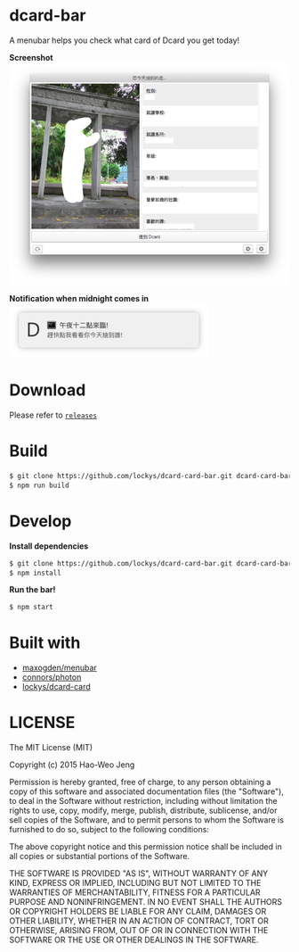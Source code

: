 dcard-bar 
==
A menubar helps you check what card of Dcard you get today!  

**Screenshot**  
![](./media/shot.png)

**Notification when midnight comes in**  
![](./media/notifier.png)

# Download
Please refer to [`releases`](https://github.com/lockys/dcard-card-bar/releases)

# Build

```sh
$ git clone https://github.com/lockys/dcard-card-bar.git dcard-card-bar && cd dcard-card-bar
$ npm run build
```

# Develop

**Install dependencies**
```sh
$ git clone https://github.com/lockys/dcard-card-bar.git dcard-card-bar && cd dcard-card-bar
$ npm install
```

**Run the bar!**
```sh
$ npm start
```

# Built with

- [maxogden/menubar](https://github.com/maxogden/menubar)
- [connors/photon](https://github.com/connors/photon)
- [lockys/dcard-card](https://github.com/lockys/dcard-card)

# LICENSE
The MIT License (MIT)

Copyright (c) 2015 Hao-Weo Jeng

Permission is hereby granted, free of charge, to any person obtaining a copy
of this software and associated documentation files (the "Software"), to deal
in the Software without restriction, including without limitation the rights
to use, copy, modify, merge, publish, distribute, sublicense, and/or sell
copies of the Software, and to permit persons to whom the Software is
furnished to do so, subject to the following conditions:

The above copyright notice and this permission notice shall be included in all
copies or substantial portions of the Software.

THE SOFTWARE IS PROVIDED "AS IS", WITHOUT WARRANTY OF ANY KIND, EXPRESS OR
IMPLIED, INCLUDING BUT NOT LIMITED TO THE WARRANTIES OF MERCHANTABILITY,
FITNESS FOR A PARTICULAR PURPOSE AND NONINFRINGEMENT. IN NO EVENT SHALL THE
AUTHORS OR COPYRIGHT HOLDERS BE LIABLE FOR ANY CLAIM, DAMAGES OR OTHER
LIABILITY, WHETHER IN AN ACTION OF CONTRACT, TORT OR OTHERWISE, ARISING FROM,
OUT OF OR IN CONNECTION WITH THE SOFTWARE OR THE USE OR OTHER DEALINGS IN THE
SOFTWARE.
